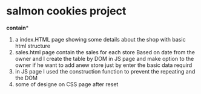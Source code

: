 # salmon cookies project 
**contain*** 
1. a index.HTML page showing some details about the shop with basic html structure 
2. sales.html page contain the sales for each store Based on date from the owner and I create the table  by DOM in JS page and make option to the owner if he want to add anew store just by enter the basic data requird 
3. in JS page I used the construction function to prevent the repeating and the DOM
4. some of designe on CSS page after reset 
